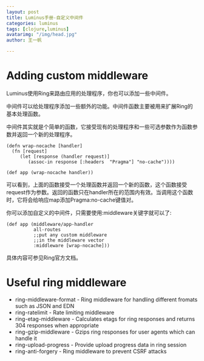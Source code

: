 ```yaml
---
layout: post
title: Luminus手册-自定义中间件
categories: luminus
tags: [clojure,luminus]
avatarimg: "/img/head.jpg"
author: 王一帆

---
```


Adding custom middleware
========================

Luminus使用Ring来路由应用的处理程序，你也可以添加一些中间件。

中间件可以给处理程序添加一些额外的功能。中间件函数主要被用来扩展Ring的基本处理函数。

中间件其实就是个简单的函数，它接受现有的处理程序和一些可选参数作为函数参数并返回一个新的处理程序。

``` {.clojure}
(defn wrap-nocache [handler]
  (fn [request]
     (let [response (handler request)]
        (assoc-in response [:headers  "Pragma"] "no-cache"))))

(def app (wrap-nocache handler))
```

可以看到，上面的函数接受一个处理函数并返回一个新的函数，这个函数接受request作为参数。返回的函数只在handler所在的范围内有效。当调用这个函数时，它将会给响应map添加Pragma:no-cache键值对。

你可以添加自定义的中间件，只需要使用:middleware关键字就可以了:

``` {.clojure}
(def app (middleware/app-handler
          all-routes
          ;;put any custom middleware
          ;;in the middleware vector
          :middleware [wrap-nocache]))
```

具体内容可参见Ring官方文档。

<!-- more -->

Useful ring middleware
======================

-   ring-middleware-format - Ring middleware for handling different fromats such as JSON and EDN
-   ring-ratelimit - Rate limiting middleware
-   ring-etag-middleware - Calculates etags for ring responses and returns 304 responses when appropriate
-   ring-gzip-middleware - Gzips ring responses for user agents which can handle it
-   ring-upload-progress - Provide upload progress data in ring session
-   ring-anti-forgery - Ring middleware to prevent CSRF attacks

